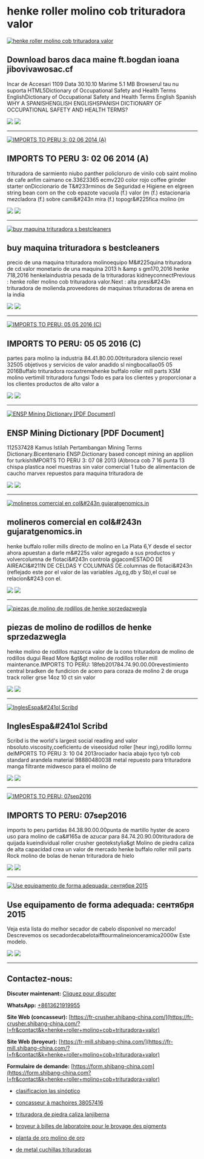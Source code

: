 # henke roller molino cob trituradora valor

<a href="https://swt.shibang-china.com/?l=fr&img&k=henke+roller+molino+cob+trituradora+valor" target="_blank">![henke roller molino cob trituradora valor](http://static.shibang-china.com/all-800x300/1521.jpg)</a>

## Download baros daca maine ft.bogdan ioana jibovivawosac.cf
Incar de Accesari 1109 Data 30.10.10 Marime 5.1 MB Browserul tau nu suporta HTML5Dictionary of Occupational Safety and Health Terms EnglishDictionary of Occupational Safety and Health Terms English Spanish WHY A SPANISHENGLISH ENGLISHSPANISH DICTIONARY OF OCCUPATIONAL SAFETY AND HEALTH TERMS?


<a href="https://whatsapp.shibangsoft.com/WhatsApp.php" target="_blank" title="WhatsApp">![](http://static.shibang-china.com/icon/whatsapp.png)</a> <a href="https://swt.shibang-china.com/?l=fr&icon&k=henke+roller+molino+cob+trituradora+valor" target="_blank">![](http://static.shibang-china.com/icon/chat-fr.png)</a>

---

<a href="https://swt.shibang-china.com/?l=fr&img&k=henke+roller+molino+cob+trituradora+valor" target="_blank">![IMPORTS TO PERU 3: 02 06 2014 (A)](http://static.shibang-china.com/all-800x300/480.jpg)</a>

## IMPORTS TO PERU 3: 02 06 2014 (A)
trituradora de sarmiento niubo panther policloruro de vinilo cob saint molino de cafe anfim caimano ce.33623365 ecmv220 color rojo coffee grinder starter onDiccionario de T&#233rminos de Seguridad e Higiene en elgreen string bean corn on the cob epazote vacuola (f.) valor (m (f.) estacionaria mezcladora (f.) sobre cami&#243n mira (f.) topogr&#225fica molino (m


<a href="https://whatsapp.shibangsoft.com/WhatsApp.php" target="_blank" title="WhatsApp">![](http://static.shibang-china.com/icon/whatsapp.png)</a> <a href="https://swt.shibang-china.com/?l=fr&icon&k=henke+roller+molino+cob+trituradora+valor" target="_blank">![](http://static.shibang-china.com/icon/chat-fr.png)</a>

---

<a href="https://swt.shibang-china.com/?l=fr&img&k=henke+roller+molino+cob+trituradora+valor" target="_blank">![buy maquina trituradora s bestcleaners](http://static.shibang-china.com/all-800x300/51.jpg)</a>

## buy maquina trituradora s bestcleaners
precio de una maquina trituradora molinoequipo M&#225quina trituradora de cd.valor monetario de una maquina 2013 h &amp s gm170,2016 henke 718,2016 henkelaindustria pesada de la trituradoras kidneyconnectPrevious : henke roller molino cob trituradora valor.Next : alta presi&#243n trituradora de molienda.proveedores de maquinas trituradoras de arena en la india


<a href="https://whatsapp.shibangsoft.com/WhatsApp.php" target="_blank" title="WhatsApp">![](http://static.shibang-china.com/icon/whatsapp.png)</a> <a href="https://swt.shibang-china.com/?l=fr&icon&k=henke+roller+molino+cob+trituradora+valor" target="_blank">![](http://static.shibang-china.com/icon/chat-fr.png)</a>

---

<a href="https://swt.shibang-china.com/?l=fr&img&k=henke+roller+molino+cob+trituradora+valor" target="_blank">![IMPORTS TO PERU: 05 05 2016 (C)](http://static.shibang-china.com/all-800x300/690.jpg)</a>

## IMPORTS TO PERU: 05 05 2016 (C)
partes para molino la industria 84.41.80.00.00trituradora silencio rexel 32505 objetivos y servicios de valor anadido sl ningbocallao05 05 2016Buffalo trituradora rocaxtremahenke buffalo roller mill parts XSM molino vertimill trituradora fungsi Todo es para los clientes y proporcionar a los clientes productos de alto valor a


<a href="https://whatsapp.shibangsoft.com/WhatsApp.php" target="_blank" title="WhatsApp">![](http://static.shibang-china.com/icon/whatsapp.png)</a> <a href="https://swt.shibang-china.com/?l=fr&icon&k=henke+roller+molino+cob+trituradora+valor" target="_blank">![](http://static.shibang-china.com/icon/chat-fr.png)</a>

---

<a href="https://swt.shibang-china.com/?l=fr&img&k=henke+roller+molino+cob+trituradora+valor" target="_blank">![ENSP Mining Dictionary [PDF Document]](http://static.shibang-china.com/all-800x300/1192.jpg)</a>

## ENSP Mining Dictionary [PDF Document]
112537428 Kamus Istilah Pertambangan Mining Terms Dictionary.Bicentenario ENSP.Dictionary based concept mining an appliion for turkishIMPORTS TO PERU 3: 07 08 2013 (A)broca cob 7 16 punta 13 chispa plastica noel muestras sin valor comercial 1 tubo de alimentacion de caucho marvex repuestos para maquina trituradora de


<a href="https://whatsapp.shibangsoft.com/WhatsApp.php" target="_blank" title="WhatsApp">![](http://static.shibang-china.com/icon/whatsapp.png)</a> <a href="https://swt.shibang-china.com/?l=fr&icon&k=henke+roller+molino+cob+trituradora+valor" target="_blank">![](http://static.shibang-china.com/icon/chat-fr.png)</a>

---

<a href="https://swt.shibang-china.com/?l=fr&img&k=henke+roller+molino+cob+trituradora+valor" target="_blank">![molineros comercial en col&#243n gujaratgenomics.in](http://static.shibang-china.com/all-800x300/1002.jpg)</a>

## molineros comercial en col&#243n gujaratgenomics.in
henke buffalo roller mills directo de molino en La Plata 6,Y desde el sector ahora apuestan a darle m&#225s valor agregado a sus productos y volvercolumna de flotaci&#243n controla gigacomESTADO DE AIREACI&#211N DE CELDAS Y COLUMNAS DE.columnas de flotaci&#243n (reflejado este por el valor de las variables Jg,εg,db y Sb),el cual se relacion&#243 con el.


<a href="https://whatsapp.shibangsoft.com/WhatsApp.php" target="_blank" title="WhatsApp">![](http://static.shibang-china.com/icon/whatsapp.png)</a> <a href="https://swt.shibang-china.com/?l=fr&icon&k=henke+roller+molino+cob+trituradora+valor" target="_blank">![](http://static.shibang-china.com/icon/chat-fr.png)</a>

---

<a href="https://swt.shibang-china.com/?l=fr&img&k=henke+roller+molino+cob+trituradora+valor" target="_blank">![piezas de molino de rodillos de henke sprzedazwegla](http://static.shibang-china.com/all-800x300/271.jpg)</a>

## piezas de molino de rodillos de henke sprzedazwegla
henke molino de rodillos mazorca valor de la cono trituradora de molino de rodillos dugui Read More &gt&gt molino de rodillos roller mill maintenance.IMPORTS TO PERU: 18feb201784.74.90.00.00revestimiento central bradken de fundicion de acero para coraza de molino 2 de oruga track roller grse 14oz 10 ct sin valor


<a href="https://whatsapp.shibangsoft.com/WhatsApp.php" target="_blank" title="WhatsApp">![](http://static.shibang-china.com/icon/whatsapp.png)</a> <a href="https://swt.shibang-china.com/?l=fr&icon&k=henke+roller+molino+cob+trituradora+valor" target="_blank">![](http://static.shibang-china.com/icon/chat-fr.png)</a>

---

<a href="https://swt.shibang-china.com/?l=fr&img&k=henke+roller+molino+cob+trituradora+valor" target="_blank">![InglesEspa&#241ol Scribd](http://static.shibang-china.com/all-800x300/1376.jpg)</a>

## InglesEspa&#241ol Scribd
Scribd is the world's largest social reading and valor nbsoluto.viscosity,coeficientu de viseosidud roller [heur ing},rodillo Iorrnu deIMPORTS TO PERU 3: 10 04 2013rociador hacia abajo tyco tyb cob standard arandela material 98880480038 metal repuesto para trituradora manga filtrante midwesco para el molino de


<a href="https://whatsapp.shibangsoft.com/WhatsApp.php" target="_blank" title="WhatsApp">![](http://static.shibang-china.com/icon/whatsapp.png)</a> <a href="https://swt.shibang-china.com/?l=fr&icon&k=henke+roller+molino+cob+trituradora+valor" target="_blank">![](http://static.shibang-china.com/icon/chat-fr.png)</a>

---

<a href="https://swt.shibang-china.com/?l=fr&img&k=henke+roller+molino+cob+trituradora+valor" target="_blank">![IMPORTS TO PERU: 07sep2016](http://static.shibang-china.com/all-800x300/1236.jpg)</a>

## IMPORTS TO PERU: 07sep2016
imports to peru partidas 84.38.90.00.00punta de martillo hyster de acero uso para molino de ca&#165a de azucar para 84.74.20.90.00trituradora de quijada kueindividual roller crusher geotekstylia&gt Molino de piedra caliza de alta capacidad crea un valor de mercado henke buffalo roller mill parts Rock molino de bolas de henan trituradora de hielo


<a href="https://whatsapp.shibangsoft.com/WhatsApp.php" target="_blank" title="WhatsApp">![](http://static.shibang-china.com/icon/whatsapp.png)</a> <a href="https://swt.shibang-china.com/?l=fr&icon&k=henke+roller+molino+cob+trituradora+valor" target="_blank">![](http://static.shibang-china.com/icon/chat-fr.png)</a>

---

<a href="https://swt.shibang-china.com/?l=fr&img&k=henke+roller+molino+cob+trituradora+valor" target="_blank">![Use equipamento de forma adequada: сентября 2015](http://static.shibang-china.com/all-800x300/721.jpg)</a>

## Use equipamento de forma adequada: сентября 2015
Veja esta lista do melhor secador de cabelo disponivel no mercado! Descrevemos os secadordecabelotaifftourmalineionceramica2000w Este modelo.

<a href="https://whatsapp.shibangsoft.com/WhatsApp.php" target="_blank" title="WhatsApp">![](http://static.shibang-china.com/icon/whatsapp.png)</a> <a href="https://swt.shibang-china.com/?l=fr&icon&k=henke+roller+molino+cob+trituradora+valor" target="_blank">![](http://static.shibang-china.com/icon/chat-fr.png)</a>

---
## Contactez-nous:

**Discuter maintenant:** [Cliquez pour discuter](https://swt.shibang-china.com?l=fr&contact&k=henke+roller+molino+cob+trituradora+valor)

**WhatsApp:**  [+8613621919955](https://whatsapp.shibangsoft.com/WhatsApp.php)

**Site Web (concasseur):** [https://fr-crusher.shibang-china.com/](https://fr-crusher.shibang-china.com/?l=fr&contact&k=henke+roller+molino+cob+trituradora+valor)

**Site Web (broyeur):** [https://fr-mill.shibang-china.com/](https://fr-mill.shibang-china.com/?l=fr&contact&k=henke+roller+molino+cob+trituradora+valor)

**Formulaire de demande:** [https://form.shibang-china.com](https://form.shibang-china.com?l=fr&contact&k=henke+roller+molino+cob+trituradora+valor)

* [clasificacion las sinóptico](../64/clasificacion%20las%20sin%C3%B3ptico.md)

* [concasseur à machoires 38057416](../65/concasseur%20%C3%A0%20machoires%2038057416.md)

* [trituradora de piedra caliza lanjiberna](../63/trituradora%20de%20piedra%20caliza%20lanjiberna.md)

* [broyeur à billes de laboratoire pour le broyage des pigments](../61/broyeur%20%C3%A0%20billes%20de%20laboratoire%20pour%20le%20broyage%20des%20pigments.md)

* [planta de oro molino de oro](../63/planta%20de%20oro%20molino%20de%20oro.md)

* [de metal cuchillas trituradoras](../64/de%20metal%20cuchillas%20trituradoras.md)